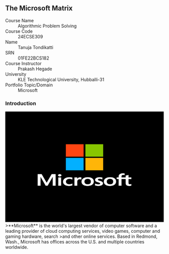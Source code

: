 ## The Microsoft Matrix

<dl>
<dt>Course Name</dt>
<dd>Algorithmic Problem Solving</dd>
<dt>Course Code</dt>
<dd>24ECSE309</dd>
<dt>Name</dt>
<dd>Tanuja Tondikatti</dd>
<dt>SRN</dt>
<dd>01FE22BCS182</dd>
<dt>Course Instructor</dt>
<dd>Prakash Hegade</dd>
<dt>University</dt>
<dd>KLE Technological University, Hubballi-31</dd>
<dt>Portfolio Topic/Domain</dt>
<dd>Microsoft</dd>
</dl>

### Introduction
<img src="microsoft.jpg" alt="Microsoft logo" width="800" height="350"/>
>**Microsoft** is the world's largest vendor of computer software and a leading provider of cloud computing services, video games, computer and gaming hardware, search >and other online services. Based in Redmond, Wash., Microsoft has offices across the U.S. and multiple countries worldwide.

>

